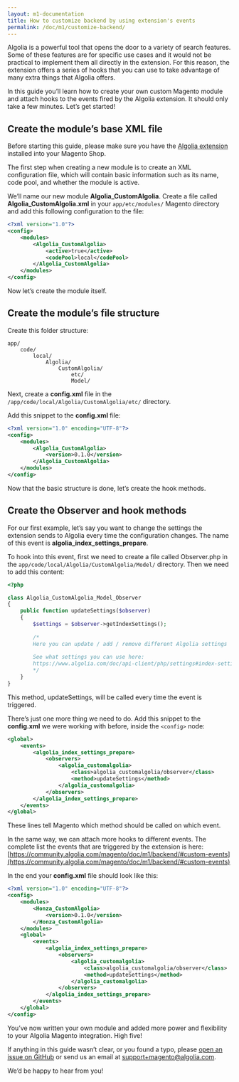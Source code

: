 ```yaml
---
layout: m1-documentation
title: How to customize backend by using extension's events
permalink: /doc/m1/customize-backend/
---
```


Algolia is a powerful tool that opens the door to a variety of search features. Some of these features are for specific use cases and it would not be practical to implement them all directly in the extension. For this reason, the extension offers a series of hooks that you can use to take advantage of many extra things that Algolia offers.

In this guide you’ll learn how to create your own custom Magento module and attach hooks to the events fired by the Algolia extension. It should only take a few minutes. Let’s get started!

## Create the module’s base XML file

<!-- 
<div class="alert alert-info">
    <i>
    Tip: if you don’t want to create the extension from scratch, you can download it from our <a href="https://github.com/algolia/algoliasearch-magento-extend-module-skeleton" target="_blank">GitHub repository</a> and install it manually or via Modman.
    </i>
</div>
-->

Before starting this guide, please make sure you have the [Algolia extension](https://community.algolia.com/magento/) installed into your Magento Shop.

The first step when creating a new module is to create an XML configuration file, which will contain basic information such as its name, code pool, and whether the module is active.

We’ll name our new module **Algolia_CustomAlgolia**. Create a file called **Algolia_CustomAlgolia.xml** in your `app/etc/modules/` Magento directory and add this following configuration to the file:

```xml
<?xml version="1.0"?>
<config>
    <modules>
        <Algolia_CustomAlgolia>
            <active>true</active>
            <codePool>local</codePool>
        </Algolia_CustomAlgolia>
    </modules>
</config>
```

Now let’s create the module itself.

## Create the module’s file structure

Create this folder structure:

```
app/
    code/
        local/
            Algolia/
                CustomAlgolia/
                    etc/
                    Model/
```

Next, create a **config.xml** file in the `/app/code/local/Algolia/CustomAlgolia/etc/` directory.

Add this snippet to the **config.xml** file:

```xml
<?xml version="1.0" encoding="UTF-8"?>
<config>
    <modules>
        <Algolia_CustomAlgolia>
            <version>0.1.0</version>
        </Algolia_CustomAlgolia>
    </modules>
</config>
```

Now that the basic structure is done, let’s create the hook methods.

## Create the Observer and hook methods

For our first example, let’s say you want to change the settings the extension sends to Algolia every time the configuration changes. The name of this event is **algolia_index_settings_prepare**.

To hook into this event, first we need to create a file called Observer.php in the `app/code/local/Algolia/CustomAlgolia/Model/` directory. Then we need to add this content:

```php
<?php

class Algolia_CustomAlgolia_Model_Observer
{
    public function updateSettings($observer)
    {
        $settings = $observer->getIndexSettings();
        
        /*
        Here you can update / add / remove different Algolia settings
        
        See what settings you can use here: 
        https://www.algolia.com/doc/api-client/php/settings#index-settings-parameters
        */
    }
}
```

This method, updateSettings, will be called every time the event is triggered.

There’s just one more thing we need to do. Add this snippet to the **config.xml** we were working with before, inside the `<config>` node:

```xml
<global>
    <events>
        <algolia_index_settings_prepare>
            <observers>
                <algolia_customalgolia>
                    <class>algolia_customalgolia/observer</class>
                    <method>updateSettings</method>
                </algolia_customalgolia>
            </observers>
        </algolia_index_settings_prepare>
    </events>
</global>
```

These lines tell Magento which method should be called on which event.

In the same way, we can attach more hooks to different events. The complete list the events that are triggered by the extension is here: [https://community.algolia.com/magento/doc/m1/backend/#custom-events](https://community.algolia.com/magento/doc/m1/backend/#custom-events)

In the end your **config.xml** file should look like this:

```xml
<?xml version="1.0" encoding="UTF-8"?>
<config>
    <modules>
        <Honza_CustomAlgolia>
            <version>0.1.0</version>
        </Honza_CustomAlgolia>
    </modules>
    <global>
        <events>
            <algolia_index_settings_prepare>
                <observers>
                    <algolia_customalgolia>
                        <class>algolia_customalgolia/observer</class>
                        <method>updateSettings</method>
                    </algolia_customalgolia>
                </observers>
            </algolia_index_settings_prepare>
        </events>
    </global>
</config>
```

You’ve now written your own module and added more power and flexibility to your Algolia Magento integration. High five!

If anything in this guide wasn’t clear, or you found a typo, please [open an issue on GitHub](https://github.com/algolia/magento/issues/new) or send us an email at [support+magento@algolia.com](mailto:support+magento@algolia.com). 

We’d be happy to hear from you!

